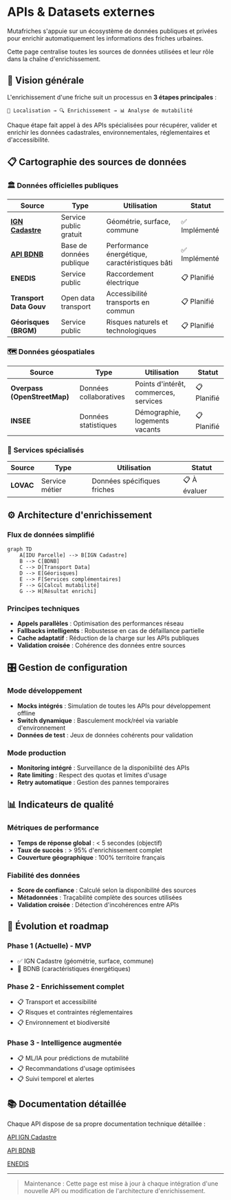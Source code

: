 # APIs & Datasets externes

Mutafriches s'appuie sur un écosystème de données publiques et privées pour enrichir automatiquement les informations des friches urbaines.

Cette page centralise toutes les sources de données utilisées et leur rôle dans la chaîne d'enrichissement.

## 🎯 Vision générale

L'enrichissement d'une friche suit un processus en **3 étapes principales** :

```
📍 Localisation → 🔍 Enrichissement → 📊 Analyse de mutabilité

```

Chaque étape fait appel à des APIs spécialisées pour récupérer, valider et enrichir les données cadastrales, environnementales, réglementaires et d'accessibilité.

## 📋 Cartographie des sources de données

### 🏛️ **Données officielles publiques**

| **Source** | **Type** | **Utilisation** | **Statut** |
| --- | --- | --- | --- |
| [**IGN Cadastre**](./external-apis/ign-cadastre.md) | Service public gratuit | Géométrie, surface, commune | ✅ Implémenté |
| [**API BDNB**](./external-apis/api-bdnb.md) | Base de données publique | Performance énergétique, caractéristiques bâti | ✅ Implémenté |
| **ENEDIS** | Service public | Raccordement électrique | 📋 Planifié |
| **Transport Data Gouv** | Open data transport | Accessibilité transports en commun | 📋 Planifié |
| **Géorisques (BRGM)** | Service public | Risques naturels et technologiques | 📋 Planifié |

### 🗺️ **Données géospatiales**

| **Source** | **Type** | **Utilisation** | **Statut** |
| --- | --- | --- | --- |
| **Overpass (OpenStreetMap)** | Données collaboratives | Points d'intérêt, commerces, services | 📋 Planifié |
| **INSEE** | Données statistiques | Démographie, logements vacants | 📋 Planifié |

### 🏢 **Services spécialisés**

| **Source** | **Type** | **Utilisation** | **Statut** |
| --- | --- | --- | --- |
| **LOVAC** | Service métier | Données spécifiques friches | 📋 À évaluer |

## ⚙️ Architecture d'enrichissement

### Flux de données simplifié

```mermaid
graph TD
    A[IDU Parcelle] --> B[IGN Cadastre]
    B --> C[BDNB]
    C --> D[Transport Data]
    D --> E[Géorisques]
    E --> F[Services complémentaires]
    F --> G[Calcul mutabilité]
    G --> H[Résultat enrichi]

```

### Principes techniques

- **Appels parallèles** : Optimisation des performances réseau
- **Fallbacks intelligents** : Robustesse en cas de défaillance partielle
- **Cache adaptatif** : Réduction de la charge sur les APIs publiques
- **Validation croisée** : Cohérence des données entre sources

## 🎛️ Gestion de configuration

### Mode développement

- **Mocks intégrés** : Simulation de toutes les APIs pour développement offline
- **Switch dynamique** : Basculement mock/réel via variable d'environnement
- **Données de test** : Jeux de données cohérents pour validation

### Mode production

- **Monitoring intégré** : Surveillance de la disponibilité des APIs
- **Rate limiting** : Respect des quotas et limites d'usage
- **Retry automatique** : Gestion des pannes temporaires

## 📊 Indicateurs de qualité

### Métriques de performance

- **Temps de réponse global** : < 5 secondes (objectif)
- **Taux de succès** : > 95% d'enrichissement complet
- **Couverture géographique** : 100% territoire français

### Fiabilité des données

- **Score de confiance** : Calculé selon la disponibilité des sources
- **Métadonnées** : Traçabilité complète des sources utilisées
- **Validation croisée** : Détection d'incohérences entre APIs

## 🚀 Évolution et roadmap

### Phase 1 (Actuelle) - MVP

- ✅ IGN Cadastre (géométrie, surface, commune)
- 🚧 BDNB (caractéristiques énergétiques)

### Phase 2 - Enrichissement complet

- 📋 Transport et accessibilité
- 📋 Risques et contraintes réglementaires
- 📋 Environnement et biodiversité

### Phase 3 - Intelligence augmentée

- 📋 ML/IA pour prédictions de mutabilité
- 📋 Recommandations d'usage optimisées
- 📋 Suivi temporel et alertes

## 📚 Documentation détaillée

Chaque API dispose de sa propre documentation technique détaillée :

[API IGN Cadastre](./external-apis/ign-cadastre.md)

[API BDNB](./external-apis/api-bdnb.md)

[ENEDIS]()

---

> Maintenance : Cette page est mise à jour à chaque intégration d'une nouvelle API ou modification de l'architecture d'enrichissement.
>
